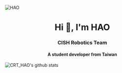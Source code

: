 ![HAO](https://user-images.githubusercontent.com/31580253/111882945-591c0980-89f3-11eb-843e-2fe64375a4c1.png)

<h1 align="center">Hi 👋, I'm HAO</h1>
<h3 align="center">CISH Robotics Team</h3>
<h4 align="center">A student developer from Taiwan</h4>

![CRT_HAO's github stats](https://github-readme-stats.vercel.app/api?username=iqv29&show_icons=true&theme=dracula&hide=stars,issues)
